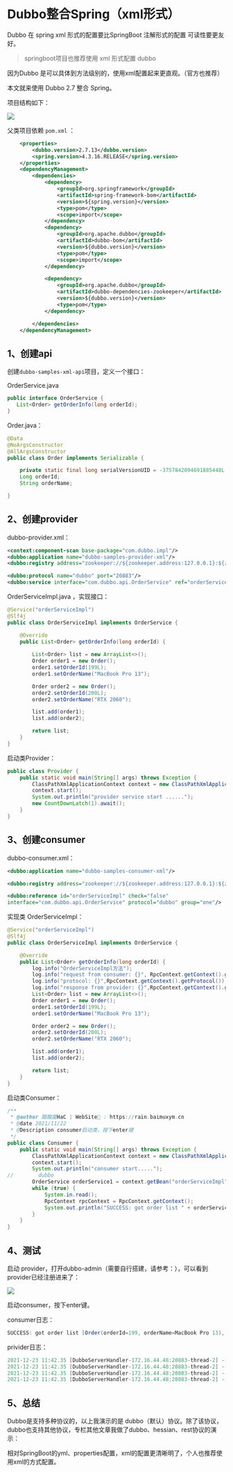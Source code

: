 # Dubbo整合Spring（xml形式）

Dubbo 在 spring xml 形式的配置要比SpringBoot 注解形式的配置 可读性要更友好。

> springboot项目也推荐使用 xml 形式配置 dubbo

因为Dubbo 是可以具体到方法级别的，使用xml配置起来更直观。（官方也推荐）

本文就来使用 Dubbo 2.7  整合 Spring。

项目结构如下：

![](https://cdn.jsdelivr.net/gh/DogerRain/image@main/img-202109/image-20211122140325912.png)



父类项目依赖 `pom.xml` ：

```xml
	<properties>
        <dubbo.version>2.7.13</dubbo.version>
        <spring.version>4.3.16.RELEASE</spring.version>
    </properties>
    <dependencyManagement>
        <dependencies>
            <dependency>
                <groupId>org.springframework</groupId>
                <artifactId>spring-framework-bom</artifactId>
                <version>${spring.version}</version>
                <type>pom</type>
                <scope>import</scope>
            </dependency>
            <dependency>
                <groupId>org.apache.dubbo</groupId>
                <artifactId>dubbo-bom</artifactId>
                <version>${dubbo.version}</version>
                <type>pom</type>
                <scope>import</scope>
            </dependency>

            <dependency>
                <groupId>org.apache.dubbo</groupId>
                <artifactId>dubbo-dependencies-zookeeper</artifactId>
                <version>${dubbo.version}</version>
                <type>pom</type>
            </dependency>

        </dependencies>
    </dependencyManagement>
```



## 1、创建api

创建`dubbo-samples-xml-api`项目，定义一个接口：

OrderService.java

```java
public interface OrderService {
   List<Order> getOrderInfo(long orderId);
}
```

Order.java：

```java
@Data
@NoArgsConstructor
@AllArgsConstructor
public class Order implements Serializable {

    private static final long serialVersionUID = -3757842094691885448L;
    Long orderId;
    String orderName;

}
```

## 2、创建provider

dubbo-provider.xml：

```xml
<context:component-scan base-package="com.dubbo.impl"/>
<dubbo:application name="dubbo-samples-provider-xml"/>
<dubbo:registry address="zookeeper://${zookeeper.address:127.0.0.1}:${zookeeper.port:2181}"/>

<dubbo:protocol name="dubbo" port="20883"/>
<dubbo:service interface="com.dubbo.api.OrderService" ref="orderServiceImpl" protocol="dubbo" group="one"/>
```

OrderServiceImpl.java ，实现接口：

```java
@Service("orderServiceImpl")
@Slf4j
public class OrderServiceImpl implements OrderService {

    @Override
    public List<Order> getOrderInfo(long orderId) {
        
        List<Order> list = new ArrayList<>();
        Order order1 = new Order();
        order1.setOrderId(199L);
        order1.setOrderName("MacBook Pro 13");

        Order order2 = new Order();
        order2.setOrderId(200L);
        order2.setOrderName("RTX 2060");

        list.add(order1);
        list.add(order2);

        return list;
    }
}
```

启动类Provider：

```java
public class Provider {
    public static void main(String[] args) throws Exception {
        ClassPathXmlApplicationContext context = new ClassPathXmlApplicationContext(new String[]{"spring/dubbo-provider.xml"});
        context.start();
        System.out.println("provider service start ......");
        new CountDownLatch(1).await();
    }
}
```



## 3、创建consumer

dubbo-consumer.xml：

```xml
<dubbo:application name="dubbo-samples-consumer-xml"/>

<dubbo:registry address="zookeeper://${zookeeper.address:127.0.0.1}:${zookeeper.port:2181}"/>

<dubbo:reference id="orderServiceImpl" check="false"
interface="com.dubbo.api.OrderService" protocol="dubbo" group="one"/>
```

实现类 OrderServiceImpl：

```java
@Service("orderServiceImpl")
@Slf4j
public class OrderServiceImpl implements OrderService {

    @Override
    public List<Order> getOrderInfo(long orderId) {
        log.info("OrderServiceImpl方法");
        log.info("request from consumer: {}", RpcContext.getContext().getRemoteAddress());
        log.info("protocol: {}",RpcContext.getContext().getProtocol());
        log.info("response from provider: {}",RpcContext.getContext().getLocalAddress());
        List<Order> list = new ArrayList<>();
        Order order1 = new Order();
        order1.setOrderId(199L);
        order1.setOrderName("MacBook Pro 13");

        Order order2 = new Order();
        order2.setOrderId(200L);
        order2.setOrderName("RTX 2060");

        list.add(order1);
        list.add(order2);

        return list;
    }
}
```

启动类Consumer：

```java
/**
 * @author 醋酸菌HaC | WebSite📶 : https://rain.baimuxym.cn
 * @date 2021/11/22
 * @Description consumer启动类，按下enter键
 */
public class Consumer {
    public static void main(String[] args) throws Exception {
        ClassPathXmlApplicationContext context = new ClassPathXmlApplicationContext(new String[]{"spring/dubbo-consumer.xml"});
        context.start();
        System.out.println("consumer start.....");
//        dubbo
        OrderService orderService1 = context.getBean("orderServiceImpl", OrderService.class);
        while (true) {
            System.in.read();
            RpcContext rpcContext = RpcContext.getContext();
            System.out.println("SUCCESS: got order list " + orderService1.getOrderInfo(1L));
        }
    }
}
```



## 4、测试

启动 provider，打开dubbo-admin（需要自行搭建，请参考：），可以看到provider已经注册进来了：

![](https://cdn.jsdelivr.net/gh/DogerRain/image@main/img-202109/image-20211223105619449.png)

启动consumer，按下enter键。

consumer日志：

```java
SUCCESS: got order list [Order(orderId=199, orderName=MacBook Pro 13), Order(orderId=200, orderName=RTX 2060)]
```

privider日志：

```java
2021-12-23 11:42.35 [DubboServerHandler-172.16.44.48:20883-thread-2] -- [ INFO] - impl.OrderServiceImpl: OrderServiceImpl方法
2021-12-23 11:42.35 [DubboServerHandler-172.16.44.48:20883-thread-2] -- [ INFO] - impl.OrderServiceImpl: request from consumer: /172.16.44.48:47287
2021-12-23 11:42.35 [DubboServerHandler-172.16.44.48:20883-thread-2] -- [ INFO] - impl.OrderServiceImpl: protocol: null
2021-12-23 11:42.35 [DubboServerHandler-172.16.44.48:20883-thread-2] -- [ INFO] - impl.OrderServiceImpl: response from provider: 172.16.44.48:20883
```



## 5、总结

Dubbo是支持多种协议的，以上我演示的是 dubbo（默认）协议。除了该协议，dubbo也支持其他协议，专栏其他文章我做了dubbo、hessian、rest协议的演示：



相对SpringBoot的yml、properties配置，xml的配置更清晰明了，个人也推荐使用xml的方式配置。


